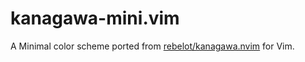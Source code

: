 # kanagawa-mini.vim
A Minimal color scheme ported from [rebelot/kanagawa.nvim] for Vim.

[rebelot/kanagawa.nvim]: https://github.com/rebelot/kanagawa.nvim
